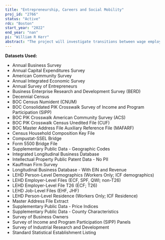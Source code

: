 ```yaml
---
title: "Entrepreneurship, Careers and Social Mobility"
proj_id: "2766"
status: "Active"
rdc: "Boston"
start_year: "2022"
end_year: "nan"
pi: "William R Kerr"
abstract: "The project will investigate transitions between wage employment, self-employment, and employer entrepreneurship, relating those to the person's family situation and household composition. The researchers will examine data quality by linking individual level earnings history from the Longitudinal Employer-Household Dynamics (LEHD) Employment History Files (EHF) and US Indicators file to the Integrated Longitudinal Business Database (ILBD), and contrasting the assigned "employment type" to self-reported information in the Decennial Census and American Community Survey. The project will analyze the drivers of employment transition in the longitudinal transition history by examining the timing relative to changes in the family composition and other household events. A careful examination of the connection between self-employment and entrepreneurship outcomes and circumstances surrounding entry will be completed to understand the gender differences in firm survival, growth, VC funding, IPO, and innovation. The project will further investigate the relationship between entrepreneurship and socio-economic mobility by contrasting the changing earnings rank of individuals and their children over time and across the types of career transitions completed. Finally, the role of public policies as well as individual, occupation, and firm characteristics will be assessed when evaluating the heterogeneity of the career transitions and entrepreneurial outcomes across groups defined by demographics, occupation traits, firm types, and relevant public policies."
---
```


**Datasets Used:**

  - Annual Business Survey 
  - Annual Capital Expenditures Survey 
  - American Community Survey 
  - Annual Integrated Economic Survey 
  - Annual Survey of Entrepreneurs 
  - Business Enterprise Research and Development Survey (BERD) 
  - Decennial Census 
  - BOC Census Numident (CNUM) 
  - BOC Consolidated PIK Crosswalk Survey of Income and Program Participation (SIPP) 
  - BOC PIK Crosswalk American Community Survey (ACS) 
  - BOC PIK Crosswalk Census Unedited File (CUF) 
  - BOC Master Address File Auxiliary Reference File (MAFARF) 
  - Census Household Composition Key File 
  - Compustat-SSEL Bridge 
  - Form 5500 Bridge File 
  - Supplementary Public Data - Geographic Codes 
  - Integrated Longitudinal Business Database 
  - Intellectual Property Public Patent Data - No PII 
  - Kauffman Firm Survey 
  - Longitudinal Business Database - With EIN and Revenue 
  - LEHD Person-Level Demographics (Workers Only; ICF demographics) 
  - LEHD Employer-Level Files (ECF, SPF, QWI; non-T26) 
  - LEHD Employer-Level File T26 (ECF; T26) 
  - LEHD Job-Level Files (EHF, JHF) 
  - LEHD Person-Level Residence (Workers Only; ICF Residence) 
  - Master Address File Extract 
  - Supplementary Public Data - Price Indices 
  - Supplementary Public Data - County Characteristics 
  - Survey of Business Owners 
  - Survey of Income and Program Participation (SIPP) Panels 
  - Survey of Industrial Research and Development 
  - Standard Statistical Establishment Listing 

